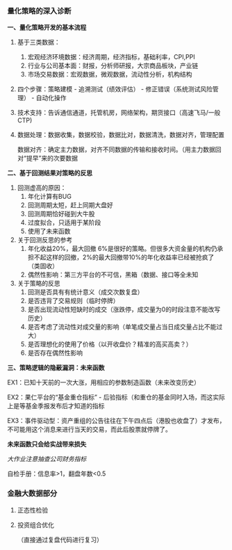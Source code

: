 ### 量化策略的深入诊断

**一、量化策略开发的基本流程**

1. 基于三类数据：

   1. 宏观经济环境数据：经济周期，经济指标，基础利率，CPI,PPI
   2. 行业与公司基本面：财报，分析师研报，大宗商品板块，产业链
   3. 市场交易数据：宏观数据，微观数据，流动性分析，机构结构

2. 四个步骤：策略建模 - 追溯测试（绩效评估） - 修正错误（系统测试风险管理） - 自动化操作

3. 技术支持：告诉通信通道，托管机房，网络架构，期货接口（高速飞马/一般CTP)

4. 数据处理：数据收集，数据校验，数据比对，数据清洗，数据对齐，管理配置

   ​	数据对齐：确定主力数据，对齐不同数据的传输和接收时间。（用主力数据回对“提早”来的次要数据

**二、基于回测结果对策略的反思**

1. 回测虚高的原因：
   1. 年化计算有BUG
   2. 回测周期太短，赶上同期大盘好
   3. 回测周期恰好碰到大牛股
   4. 过度拟合，只适用于某阶段
   5. 使用了未来函数
2. 关于回测反思的参考
   1. 年化收益20%，最大回撤 6%是很好的策略。但很多大资金量的机构仍承担不起这样的回撤，2%的最大回撤带10%的年化收益率已经被抢疯了（类固收）
   2. 偶然性影响：第三方平台的不可信，黑箱（数据、接口等全未知
3. 关于策略的反思
   1. 回测是否具有有统计意义（成交次数复盘）
   2. 是否违背了交易规则（临时停牌）
   3. 是否出现流动性短缺时的成交（涨跌停，成交量为0的时段注意不能改写历史）
   4. 是否考虑了流动性对成交量的影响（单笔成交量占当日成交量占比不能过大）
   5. 是否理想化的使用了价格（以开收盘价？精准的高买高卖？）
   6. 是否存在偶然性影响

**三、策略逻辑的隐蔽漏洞：未来函数**

EX1：已知十天前的一次大涨，用相应的参数制造函数（未来改变历史）

EX2：果仁平台的“基金重仓指标” - 后验指标（和重仓的基金同时入场，而这实际上是等基金季报发布后才知道的指标

EX3：事件驱动型：资产重组的公告往往在下午四点后（港股也收盘了）才发布，不可能用这个消息来进行当天的交易，而此后股票就停牌了。

**未来函数只会给实战带来损失**

*大作业注意抽查公司财务指标*

自检手册：信息率>1，翻盘年数<0.5

### 金融大数据部分

1. 正态性检验

2. 投资组合优化

   （直接通过复盘代码进行复习）
